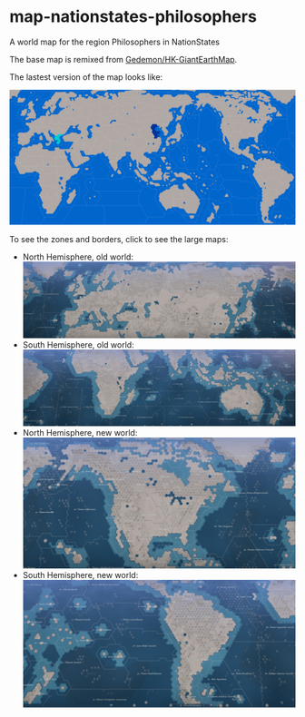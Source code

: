 # map-nationstates-philosophers

A world map for the region Philosophers in NationStates

The base map is remixed from [Gedemon/HK-GiantEarthMap](https://github.com/Gedemon/HK-GiantEarthMap).

The lastest version of the map looks like:

![base map](latest.gif)

To see the zones and borders, click to see the large maps:
- North Hemisphere, old world:
    [![North Hemisphere, old world](images/old_world_north.jpg)](https://github.com/MountAye/map-nationstates-philosophers/blob/main/images/old_world_north.jpg)
- South Hemisphere, old world:
    [![South Hemisphere, old world](images/old_world_south.jpg)](https://github.com/MountAye/map-nationstates-philosophers/blob/main/images/old_world_south.jpg)
- North Hemisphere, new world:
    [![North Hemisphere, new world](images/new_world_north.jpg)](https://github.com/MountAye/map-nationstates-philosophers/blob/main/images/new_world_north.jpg)
- South Hemisphere, new world:
    [![South Hemisphere, new world](images/new_world_south.jpg)](https://github.com/MountAye/map-nationstates-philosophers/blob/main/images/new_world_south.jpg)
